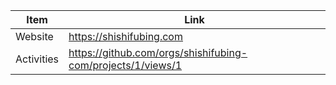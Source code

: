 | Item          | Link                                                        |
| ------------- | ------------------------------------------------------------|
| Website       | https://shishifubing.com                                    |
| Activities    | https://github.com/orgs/shishifubing-com/projects/1/views/1 |

